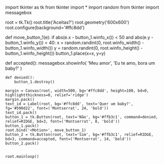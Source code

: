import tkinter as tk
from tkinter import *
import random
from tkinter import messagebox

root = tk.Tk()
root.title('Aceitas?')
root.geometry('600x600')
root.configure(background='#ffc8dd')


def move_button_1(e):
    if abs(e.x - button_1.winfo_x()) < 50 and abs(e.y - button_1.winfo_y()) < 40:
        x = random.randint(0, root.winfo_width() - button_1.winfo_width())
        y = random.randint(0, root.winfo_height() - button_1.winfo_height())
        button_1.place(x=x, y=y)


def accepted():
    messagebox.showinfo(
        'Meu amor', 'Eu te amo, bora um baby?'
    )

    def denied():
        button_1.destroy()

    margin = Canvas(root, width=500, bg='#ffc8dd', height=100, bd=0, highlightthickness=0, relief='ridge')
    margin.pack()
    text_id = Label(root, bg='#ffc8dd', text='Quer um baby?', fg='#590d22', font=('Montserrat', 24, 'bold'))
    text_id.pack()
    button_1 = tk.Button(root, text='Não', bg='#ffb3c1', command=denied, relief=RIDGE, bd=3, font=('Montserrat', 8, 'bold'))
    button_1.pack()
    root.bind('<Motion>', move_button_1)
    button_2 = tk.Button(root, text='Sim', bg='#ffb3c1', relief=RIDGE, bd=3, command=accepted, font=('Montserrat', 14, 'bold'))
    button_2.pack()


    root.mainloop()
